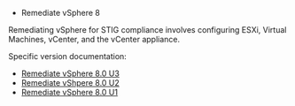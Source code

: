 * Remediate vSphere 8

Remediating vSphere for STIG compliance involves configuring ESXi, Virtual Machines, vCenter, and the vCenter appliance.

Specific version documentation:

* [Remediate vSphere 8.0 U3](./remediate8-0-u3.md)
* [Remediate vShpere 8.0 U2](./remediate8-0-u2.md)
* [Remediate vSphere 8.0 U1](./remediate8-0-u1.md)
